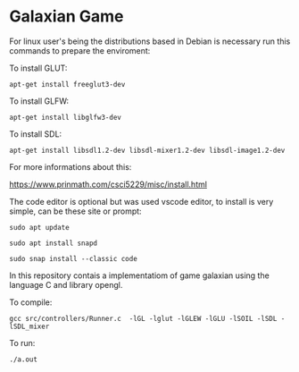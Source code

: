 # Galaxian Game

For linux user's being the distributions based in Debian is necessary run this commands to prepare the enviroment:

To install GLUT:

```
apt-get install freeglut3-dev
```

To install GLFW:

```
apt-get install libglfw3-dev
```

To install SDL:

```
apt-get install libsdl1.2-dev libsdl-mixer1.2-dev libsdl-image1.2-dev
```

For more informations about this:

<https://www.prinmath.com/csci5229/misc/install.html>



The code editor is optional but was used vscode editor, to install is very simple, can be these site or prompt:

```
sudo apt update
```
```
sudo apt install snapd
```
```
sudo snap install --classic code
```



In this repository contais a implementatiom of game galaxian using the language C and library opengl.

To compile:

```
gcc src/controllers/Runner.c  -lGL -lglut -lGLEW -lGLU -lSOIL -lSDL -lSDL_mixer

```

To run:

```
./a.out
```


